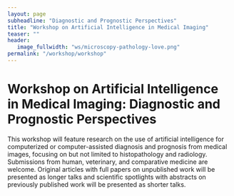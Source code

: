 ```yaml
---
layout: page
subheadline: "Diagnostic and Prognostic Perspectives"
title: "Workshop on Artificial Intelligence in Medical Imaging"
teaser: ""
header:
   image_fullwidth: "ws/microscopy-pathology-love.png"
permalink: "/workshop/workshop"
---
```



# Workshop on Artificial Intelligence in Medical Imaging: Diagnostic and Prognostic Perspectives

This workshop will feature research on the use of artificial intelligence for computerized or computer-assisted diagnosis and prognosis from medical images, focusing on but not limited to histopathology and radiology. Submissions from human, veterinary, and comparative medicine are welcome. Original articles with full papers on unpublished work will be presented as longer talks and scientific spotlights with abstracts on previously published work will be presented as shorter talks. 